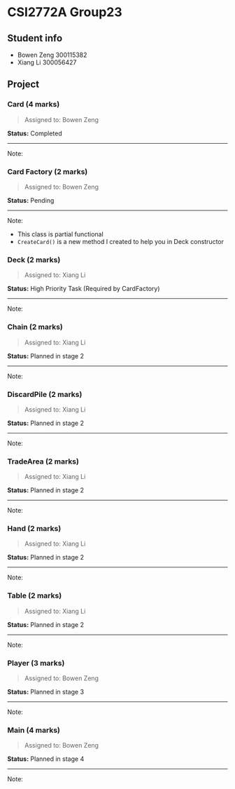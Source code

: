 # CSI2772A Group23

## Student info

- Bowen Zeng 300115382
- Xiang Li 300056427


## Project

### Card (4 marks)

> Assigned to: Bowen Zeng

**Status:** Completed

---

Note:


### Card Factory (2 marks)

> Assigned to: Bowen Zeng

**Status:** Pending 

---

Note:
- This class is partial functional
- `CreateCard()` is a new method I created to help you in Deck constructor


### Deck (2 marks)

> Assigned to: Xiang Li

**Status:** High Priority Task (Required by CardFactory)

---

Note:


### Chain (2 marks)
> Assigned to: Xiang Li

**Status:** Planned in stage 2

---

Note:


### DiscardPile (2 marks)
> Assigned to: Xiang Li

**Status:** Planned in stage 2

---

Note:


### TradeArea (2 marks)
> Assigned to: Xiang Li

**Status:** Planned in stage 2

---

Note:


### Hand (2 marks)
> Assigned to: Xiang Li

**Status:** Planned in stage 2

---

Note:


### Table (2 marks)
> Assigned to: Xiang Li

**Status:** Planned in stage 2

---

Note:


### Player (3 marks)
> Assigned to: Bowen Zeng

**Status:** Planned in stage 3

---

Note:


### Main (4 marks)
> Assigned to: Bowen Zeng

**Status:** Planned in stage 4

---

Note:


